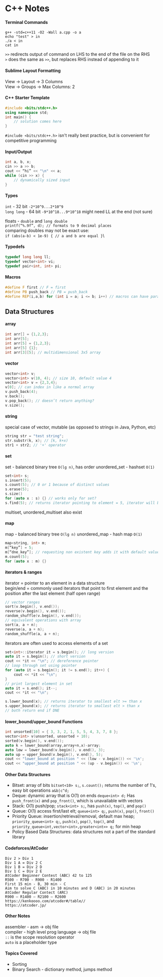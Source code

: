 # C++ Notes

#### Terminal Commands
```
g++ -std=c++11 -O2 -Wall a.cpp -o a
echo "test" > in
./a < in
cat in
```
`>>` redirects output of command on LHS to the end of the file on the RHS\
`>` does the same as `>>`, but replaces RHS instead of appending to it

#### Sublime Layout Formatting
View -> Layout -> 3 Columns\
View -> Groups -> Max Columns: 2

#### C++ Starter Template
```C++
#include <bits/stdc++.h>
using namespace std;
int main() {
    // solution comes here
}
```
`#include <bits/stdc++.h>` isn't really best practice, but is convenient for competitive programming

#### Input/Output
```C++
int a, b, x;
cin >> a >> b;
cout << “hi” << "\n" << a;
while (cin >> x) {
    // dynamically sized input
}
```

#### Types
`int` - 32 bit `-2*10^9...2*10^9`\
`long long` - 64 bit `-9*10^18...9*10^18` might need LL at the end (not sure)

floats - `double` and `long double`\
`printf(“%.9f”, d); // formats to 9 decimal places`\
comparing doubles may not be exact use:\
`if (abs(a-b) < 1e-9) { // a and b are equal }`\

#### Typedefs
```C++
typedef long long ll;
typedef vector<int> vi;
typedef pair<int, int> pi;
```

#### Macros
```C++
#define F first // F = first
#define PB push_back // PB = push_back
#define REP(i,a,b) for (int i = a; i <= b; i++) // macros can have parameters
```

## Data Structures
#### array
```C++
int arr[] = {1,2,3};
int arr[5];
int arr[5] = {1,2,3};
int arr[5] {1};
int arr[3][5]; // multidimensional 3x5 array
```

#### vector
```C++
vector<int> v;
vector<int> v(10, 4); // size 10, default value 4
vector<int> v = {2,3,4};
v[0]; // can index in like a normal array
v.push_back(4);
v.back();
v.pop_back(); // doesn’t return anything?
v.size();
```

#### string
special case of vector, mutable (as opposed to strings in Java, Python, etc)
```C++
string str = "test string";
str.substr(k, x); // [k, k+x)
str1 + str2; // '+' operator
```

#### set
set - balanced binary tree `O(lg n)`, has order
unordered_set - hashset `O(1)`
```C++
set<int> s;
s.insert(5);
s.count(5); // 0 or 1 because of distinct values
s.erase(5);
s.size()
for (auto x : s) {} // works only for set?
s.find(5); // returns iterator pointing to element = 5, iterator will be end if DNE
```
multiset, unordered_multiset also exist

#### map
map - balanced binary tree `O(lg n)`
unordered_map - hash map `O(1)`
```C++
map<string, int> m;
m[“key”] = 5;
m[“dne_key”]; // requesting non existent key adds it with default value
m.count(5);
for (auto x : m) {}
```

#### iterators & ranges
iterator = pointer to an element in a data structure\
begin/end = commonly used iterators that point to first element and the position after the last element (half open range)
```C++
// vector ranges
sort(v.begin(), v.end());
reverse(v.begin(), v.end());
random_shuffle(v.begin(), v.end());
// equivalent operations with array
sort(a, a + n);
reverse(a, a + n);
random_shuffle(a, a + n);
```

iterators are often used to access elements of a set
```C++
set<int>::iterator it = s.begin(); // long version
auto it = s.begin(); // short version
cout << *it << "\n"; // dereference pointer
// loop through set using pointer
for (auto it = s.begin(); it != s.end(); it++) {
    cout << *it << "\n";
}
// print largest element in set
auto it = s.end(); it--;
cout << *it << "\n";

s.lower_bound(x); // returns iterator to smallest elt >= than x
s.upper_bound(x); // returns iterator to smallest elt > than x
// both return end if DNE
```

#### lower_bound/upper_bound Functions
```C++
int unsorted[10] = { 3, 3, 2, 1, 5, 5, 4, 3, 7, 8 };
vector<int> v(unsorted, unsorted + 10);
sorted(v.begin(), v.end());
auto k = lower_bound(array,array+n,x)-array;
auto low = lower_bound(v.begin(), v.end(), 3);
auto up = upper_bound(v.begin(), v.end(), 5);
cout << "lower_bound at position " << (low - v.begin()) << '\n'; 
cout << "upper_bound at position " << (up - v.begin()) << '\n';
```

#### Other Data Structures
* Bitset: array of bits `bitset<10> s;`, `s.count();` returns the number of 1's, easy bit operations `a&b|c^d;`
* Deque: dynamic array that is O(1) on ends `deque<int> d;` Has `push_front(x)` and `pop_front()`, which is unavailable with vectors
* Stack: O(1) push/pop; `stack<int> s;`, has `push(x)`, `top()`, and `pop()`
* Queue: O(1) access first/last elt; `queue<int> q;`, `push(x)`, `pop()`, `front()`
* Priority Queue: insertion/retrieval/removal, default max heap; `priority_queue<int> q;`, `push(x)`, `pop()`, `top()`, and `priority_queue<int,vector<int>,greater<int>> q;` for  min heap
* Policy Based Data Structures: data structures not a part of the standard library

#### Codeforces/AtCoder
```
Div 2 > Div 1
Div 1 A = Div 2 C
Div 1 B = Div 2 D
Div 1 C = Div 2 E
AtCoder Beginner Contest (ABC) 42 to 125
R500 - R700 - R900 - R1400
First 15 min - B, 30 min - C
Aim to solve C (ABC) in 10 minutes and D (ABC) in 20 minutes
AtCoder Regular Contect (ARC)
R900 – R1400 – R2100 – R2600
https://kenkoooo.com/atcoder#/table//
https://atcoder.jp/
```

#### Other Notes
assembler - asm -> obj file\
compiler - high level prog language -> obj file\
`::` is the scope resolution operator\
`auto` is a placeholder type

#### Topics Covered
* Sorting
* Binary Search - dictionary method, jumps method